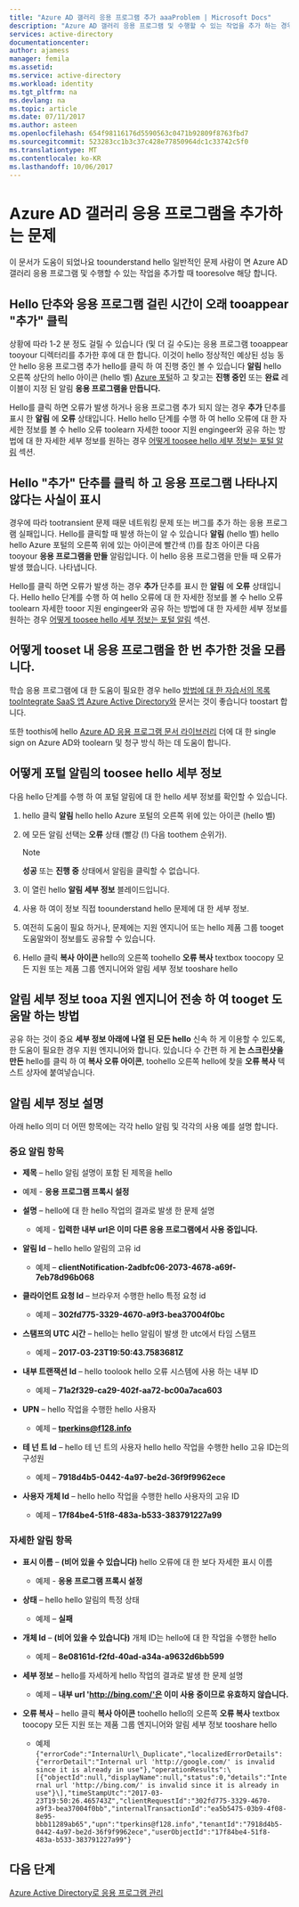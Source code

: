```yaml
---
title: "Azure AD 갤러리 응용 프로그램 추가 aaaProblem | Microsoft Docs"
description: "Azure AD 갤러리 응용 프로그램 및 수행할 수 있는 작업을 추가 하는 경우 일반적인 문제 사람이 면 hello 이해 tooresolve에"
services: active-directory
documentationcenter: 
author: ajamess
manager: femila
ms.assetid: 
ms.service: active-directory
ms.workload: identity
ms.tgt_pltfrm: na
ms.devlang: na
ms.topic: article
ms.date: 07/11/2017
ms.author: asteen
ms.openlocfilehash: 654f98116176d5590563c0471b92809f8763fbd7
ms.sourcegitcommit: 523283cc1b3c37c428e77850964dc1c33742c5f0
ms.translationtype: MT
ms.contentlocale: ko-KR
ms.lasthandoff: 10/06/2017
---
```

# <a name="problem-adding-an-azure-ad-gallery-application"></a>Azure AD 갤러리 응용 프로그램을 추가하는 문제

이 문서가 도움이 되었나요 toounderstand hello 일반적인 문제 사람이 면 Azure AD 갤러리 응용 프로그램 및 수행할 수 있는 작업을 추가할 때 tooresolve 해당 합니다.

## <a name="i-clicked-hello-add-button-and-my-application-took-a-long-time-tooappear"></a>Hello 단추와 응용 프로그램 걸린 시간이 오래 tooappear "추가" 클릭

상황에 따라 1-2 분 정도 걸릴 수 있습니다 (및 더 길 수도)는 응용 프로그램 tooappear tooyour 디렉터리를 추가한 후에 대 한 합니다. 이것이 hello 정상적인 예상된 성능 동안 hello 응용 프로그램 추가 hello를 클릭 하 여 진행 중인 볼 수 있습니다 **알림** hello 오른쪽 상단의 hello 아이콘 (hello 벨) [Azure 포털](https://portal.azure.com/)하 고 찾고는 **진행 중인** 또는 **완료** 레이블이 지정 된 알림 **응용 프로그램을 만듭니다.**

Hello를 클릭 하면 오류가 발생 하거나 응용 프로그램 추가 되지 않는 경우 **추가** 단추를 표시 한 **알림** 에 **오류** 상태입니다. Hello hello 단계를 수행 하 여 hello 오류에 대 한 자세한 정보를 볼 수 hello 오류 toolearn 자세한 tooor 지원 engingeer와 공유 하는 방법에 대 한 자세한 세부 정보를 원하는 경우 [어떻게 toosee hello 세부 정보는 포털 알림](#how-to-see-the-details-of-a-portal-notification) 섹션.

## <a name="i-clicked-hello-add-button-and-my-application-didnt-appear"></a>Hello "추가" 단추를 클릭 하 고 응용 프로그램 나타나지 않다는 사실이 표시

경우에 따라 tootransient 문제 때문 네트워킹 문제 또는 버그를 추가 하는 응용 프로그램 실패입니다. Hello를 클릭할 때 발생 하는이 알 수 있습니다 **알림** (hello 벨) hello hello Azure 포털의 오른쪽 위에 있는 아이콘에 빨간색 (!)를 참조 아이콘 다음 tooyour **응용 프로그램을 만들** 알림입니다. 이 hello 응용 프로그램을 만들 때 오류가 발생 했습니다. 나타냅니다.

Hello를 클릭 하면 오류가 발생 하는 경우 **추가** 단추를 표시 한 **알림** 에 **오류** 상태입니다. Hello hello 단계를 수행 하 여 hello 오류에 대 한 자세한 정보를 볼 수 hello 오류 toolearn 자세한 tooor 지원 engingeer와 공유 하는 방법에 대 한 자세한 세부 정보를 원하는 경우 [어떻게 toosee hello 세부 정보는 포털 알림](#how-to-see-the-details-of-a-portal-notification) 섹션.

 ## <a name="i-dont-know-how-tooset-up-my-application-once-ive-added-it"></a>어떻게 tooset 내 응용 프로그램을 한 번 추가한 것을 모릅니다.

학습 응용 프로그램에 대 한 도움이 필요한 경우 hello [방법에 대 한 자습서의 목록 tooIntegrate SaaS 앱 Azure Active Directory와](https://docs.microsoft.com/azure/active-directory/active-directory-saas-tutorial-list) 문서는 것이 좋습니다 toostart 합니다.

또한 toothis에 hello [Azure AD 응용 프로그램 문서 라이브러리](https://docs.microsoft.com/azure/active-directory/active-directory-apps-index) 더에 대 한 single sign on Azure AD와 toolearn 및 청구 방식 하는 데 도움이 합니다.

## <a name="how-toosee-hello-details-of-a-portal-notification"></a>어떻게 포털 알림의 toosee hello 세부 정보

다음 hello 단계를 수행 하 여 포털 알림에 대 한 hello 세부 정보를 확인할 수 있습니다.

1.  hello 클릭 **알림** hello hello Azure 포털의 오른쪽 위에 있는 아이콘 (hello 벨)

2.  에 모든 알림 선택는 **오류** 상태 (빨강 (!) 다음 toothem 순위가).

    >[!NOTE]
    >**성공** 또는 **진행 중** 상태에서 알림을 클릭할 수 없습니다.
    >
    >

3.  이 열린 hello **알림 세부 정보** 블레이드입니다.

4.  사용 하 여이 정보 직접 toounderstand hello 문제에 대 한 세부 정보.

5.  여전히 도움이 필요 하거나, 문제에는 지원 엔지니어 또는 hello 제품 그룹 tooget 도움말와이 정보를도 공유할 수 있습니다.

6.  Hello 클릭 **복사** **아이콘** hello의 오른쪽 toohello **오류 복사** textbox toocopy 모든 지원 또는 제품 그룹 엔지니어와 알림 세부 정보 tooshare hello

## <a name="how-tooget-help-by-sending-notification-details-tooa-support-engineer"></a>알림 세부 정보 tooa 지원 엔지니어 전송 하 여 tooget 도움말 하는 방법

공유 하는 것이 중요 **세부 정보 아래에 나열 된 모든 hello** 신속 하 게 이용할 수 있도록, 한 도움이 필요한 경우 지원 엔지니어와 합니다. 있습니다 수 간편 하 게 **는 스크린샷을 만든** hello를 클릭 하 여 **복사 오류 아이콘**, toohello 오른쪽 hello에 찾을 **오류 복사** 텍스트 상자에 붙여넣습니다.

## <a name="notification-details-explained"></a>알림 세부 정보 설명

아래 hello 의미 더 어떤 항목에는 각각 hello 알림 및 각각의 사용 예를 설명 합니다.

### <a name="essential-notification-items"></a>중요 알림 항목

-   **제목** – hello 알림 설명이 포함 된 제목을 hello

  * 예제 - **응용 프로그램 프록시 설정**

-   **설명** – hello에 대 한 hello 작업의 결과로 발생 한 문제 설명

    -   예제 - **입력한 내부 url은 이미 다른 응용 프로그램에서 사용 중입니다.**

-   **알림 Id** – hello hello 알림의 고유 id

    -   예제 – **clientNotification-2adbfc06-2073-4678-a69f-7eb78d96b068**

-   **클라이언트 요청 Id** – 브라우저 수행한 hello 특정 요청 id

    -   예제 – **302fd775-3329-4670-a9f3-bea37004f0bc**

-   **스탬프의 UTC 시간** – hello는 hello 알림이 발생 한 utc에서 타임 스탬프

    -   예제 – **2017-03-23T19:50:43.7583681Z**

-   **내부 트랜잭션 Id** – hello toolook hello 오류 시스템에 사용 하는 내부 ID

    -   예제 – **71a2f329-ca29-402f-aa72-bc00a7aca603**

-   **UPN** – hello 작업을 수행한 hello 사용자

    -   예제 – **tperkins@f128.info**

-   **테 넌 트 Id** – hello 테 넌 트의 사용자 hello hello 작업을 수행한 hello 고유 ID는의 구성원

    -   예제 – **7918d4b5-0442-4a97-be2d-36f9f9962ece**

-   **사용자 개체 Id** – hello hello 작업을 수행한 hello 사용자의 고유 ID

    -   예제 – **17f84be4-51f8-483a-b533-383791227a99**

### <a name="detailed-notification-items"></a>자세한 알림 항목

-   **표시 이름** – **(비어 있을 수 있습니다)** hello 오류에 대 한 보다 자세한 표시 이름

    -   예제 - **응용 프로그램 프록시 설정**

-   **상태** – hello hello 알림의 특정 상태

    -   예제 – **실패**

-   **개체 Id** – **(비어 있을 수 있습니다)** 개체 ID는 hello에 대 한 작업을 수행한 hello

    -   예제 – **8e08161d-f2fd-40ad-a34a-a9632d6bb599**

-   **세부 정보** – hello를 자세하게 hello 작업의 결과로 발생 한 문제 설명

    -   예제 – **내부 url 'http://bing.com/'은 이미 사용 중이므로 유효하지 않습니다.**

-   **오류 복사** – hello 클릭 **복사 아이콘** toohello hello의 오른쪽 **오류 복사** textbox toocopy 모든 지원 또는 제품 그룹 엔지니어와 알림 세부 정보 tooshare hello

    -   예제 ```{"errorCode":"InternalUrl\_Duplicate","localizedErrorDetails":{"errorDetail":"Internal url 'http://google.com/' is invalid since it is already in use"},"operationResults":\[{"objectId":null,"displayName":null,"status":0,"details":"Internal url 'http://bing.com/' is invalid since it is already in use"}\],"timeStampUtc":"2017-03-23T19:50:26.465743Z","clientRequestId":"302fd775-3329-4670-a9f3-bea37004f0bb","internalTransactionId":"ea5b5475-03b9-4f08-8e95-bbb11289ab65","upn":"tperkins@f128.info","tenantId":"7918d4b5-0442-4a97-be2d-36f9f9962ece","userObjectId":"17f84be4-51f8-483a-b533-383791227a99"}```

## <a name="next-steps"></a>다음 단계
[Azure Active Directory로 응용 프로그램 관리](active-directory-enable-sso-scenario.md)
